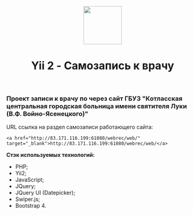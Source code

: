 <p align="center">
    <a href="https://github.com/yiisoft" target="_blank">
        <img src="https://avatars0.githubusercontent.com/u/993323" height="100px">
    </a>
    <h1 align="center">Yii 2 - Самозапись к врачу</h1>
    <br>
</p>

### Проект записи к врачу по через сайт ГБУЗ "Котласская центральная городская больница имени святителя Луки (В.Ф. Войно-Ясенецкого)"

URL ссылка на раздел самозаписи работающего сайта:

    <a href="http://83.171.116.199:61080/webrec/web/" target="_blank">http://83.171.116.199:61080/webrec/web/</a>

**Стэк используемых технологий:** 
- PHP;
- Yii2;
- JavaScript;
- JQuery;
- JQuery UI (Datepicker);
- Swiper.js;
- Bootstrap 4.

